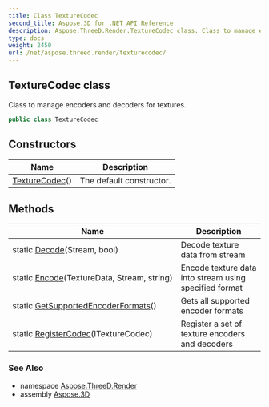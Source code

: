 ```yaml
---
title: Class TextureCodec
second_title: Aspose.3D for .NET API Reference
description: Aspose.ThreeD.Render.TextureCodec class. Class to manage encoders and decoders for textures
type: docs
weight: 2450
url: /net/aspose.threed.render/texturecodec/
---
```

## TextureCodec class

Class to manage encoders and decoders for textures.

```csharp
public class TextureCodec
```

## Constructors

| Name | Description |
| --- | --- |
| [TextureCodec](texturecodec/)() | The default constructor. |

## Methods

| Name | Description |
| --- | --- |
| static [Decode](../../aspose.threed.render/texturecodec/decode/)(Stream, bool) | Decode texture data from stream |
| static [Encode](../../aspose.threed.render/texturecodec/encode/)(TextureData, Stream, string) | Encode texture data into stream using specified format |
| static [GetSupportedEncoderFormats](../../aspose.threed.render/texturecodec/getsupportedencoderformats/)() | Gets all supported encoder formats |
| static [RegisterCodec](../../aspose.threed.render/texturecodec/registercodec/)(ITextureCodec) | Register a set of texture encoders and decoders |

### See Also

* namespace [Aspose.ThreeD.Render](../../aspose.threed.render/)
* assembly [Aspose.3D](../../)


